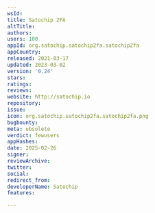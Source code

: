 ```yaml
---
wsId: 
title: Satochip 2FA
altTitle: 
authors: 
users: 100
appId: org.satochip.satochip2fa.satochip2fa
appCountry: 
released: 2021-03-17
updated: 2023-03-02
version: '0.24'
stars: 
ratings: 
reviews: 
website: http://satochip.io
repository: 
issue: 
icon: org.satochip.satochip2fa.satochip2fa.png
bugbounty: 
meta: obsolete
verdict: fewusers
appHashes: 
date: 2025-02-26
signer: 
reviewArchive: 
twitter: 
social: 
redirect_from: 
developerName: Satochip
features: 

---
```


